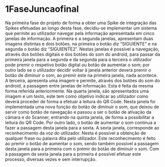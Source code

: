 # 1FaseJuncaofinal

Na primeira fase do projeto de forma a obter uma Spike de integração das Spikes efetuadas ao longo desta fase, 
decidiu-se implementar um sistema que permite ao utilizador navegar pela informação apresentada em cinco 
janelas de informação.
A primeira e a segunda janelas, apresentam duas imagens distintas e dois botões, na primeira o botão diz
“SIGUIENTE” e na segunda o botão diz “SIGUIENTE2”. Nestas janelas é possível a navegação, através dos botões 
digitais e dos botões do som do android, para passar da primeira janela para a segunda e da segunda para a
terceira o utilizador pode premir o respetivo botão digital ou botão de aumentar o som; por outro lado se 
o utilizador decidir voltar à janela anterior deverá premir o botão de diminuir o som, ao premir este na 
primeira janela, nada acontece.
A terceira, apresenta uma imagem e permite, através dos botões do som do android, a passagem entre janelas 
de informação. Esta é feita da mesma forma referida anteriormente.
Na quarta janela, são apresentados uma imagem e um texto, este tem como objetivo indicar ao utilizador
como deverá proceder de forma a efetuar a leitura do QR Code. Nesta janela foi implementada uma nova 
função do botão de diminuir o som, que deixou de servir como botão de navegação e passou a ser o botão 
de ativação da câmara e do Scanner, entrando na quinta janela, de forma a possibilitar a leitura do QR Code. 
Por outro lado, o botão de aumentar o som continua a fazer a passagem desta janela para a sexta.
A sexta janela, corresponde ao reconhecimento da voz do utilizador. Nesta é possível a obtenção de qualquer 
frase ou palavra dita pelo utilizador. Este reconhecimento é feito ao premir o botão de aumentar o som, 
sendo também possível a passagem desta janela para a primeira com o premir do botão de diminuir o som. 
Com a passagem da sexta janela para a primeira é possível efetuar este processo, diversas vezes e sem interrupção.
